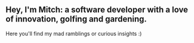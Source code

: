 ## Hey, I'm Mitch: a software developer with a love of innovation, golfing and gardening.

Here you'll find my mad ramblings or curious insights :)
